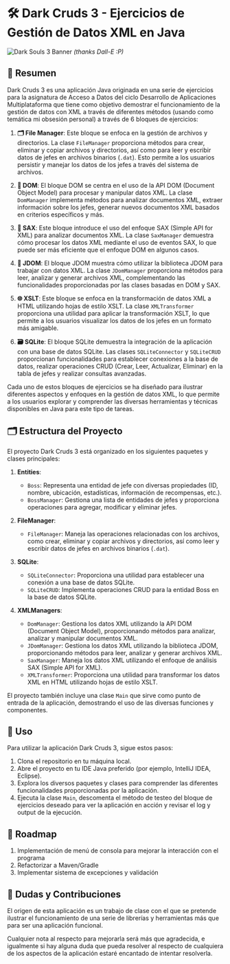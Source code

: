 # 🛠️ Dark Cruds 3 - Ejercicios de Gestión de Datos XML en Java

![Dark Souls 3 Banner](resources/DALL·E%202024-11-29%2017.42.05.webp)
_(thanks Dall-E :P)_

## 📜 Resumen

Dark Cruds 3 es una aplicación Java originada en una serie de ejercicios para la asignatura de Acceso a Datos del ciclo Desarrollo de Aplicaciones Multiplataforma que tiene como objetivo demostrar el funcionamiento de la gestión de datos con XML a través de diferentes métodos (usando como temática mi obsesión personal) a través de 6 bloques de ejercicios:

1. **🗂️ File Manager**: Este bloque se enfoca en la gestión de archivos y directorios. La clase `FileManager` proporciona métodos para crear, eliminar y copiar archivos y directorios, así como para leer y escribir datos de jefes en archivos binarios (`.dat`). Esto permite a los usuarios persistir y manejar los datos de los jefes a través del sistema de archivos.

2. **🌳 DOM**: El bloque DOM se centra en el uso de la API DOM (Document Object Model) para procesar y manipular datos XML. La clase `DomManager` implementa métodos para analizar documentos XML, extraer información sobre los jefes, generar nuevos documentos XML basados en criterios específicos y más.

3. **📜 SAX**: Este bloque introduce el uso del enfoque SAX (Simple API for XML) para analizar documentos XML. La clase `SaxManager` demuestra cómo procesar los datos XML mediante el uso de eventos SAX, lo que puede ser más eficiente que el enfoque DOM en algunos casos.

4. **🤖 JDOM**: El bloque JDOM muestra cómo utilizar la biblioteca JDOM para trabajar con datos XML. La clase `JDomManager` proporciona métodos para leer, analizar y generar archivos XML, complementando las funcionalidades proporcionadas por las clases basadas en DOM y SAX.

5. **🌐 XSLT**: Este bloque se enfoca en la transformación de datos XML a HTML utilizando hojas de estilo XSLT. La clase `XMLTransformer` proporciona una utilidad para aplicar la transformación XSLT, lo que permite a los usuarios visualizar los datos de los jefes en un formato más amigable.

6. **🗃️ SQLite**: El bloque SQLite demuestra la integración de la aplicación con una base de datos SQLite. Las clases `SQLiteConnector` y `SQLiteCRUD` proporcionan funcionalidades para establecer conexiones a la base de datos, realizar operaciones CRUD (Crear, Leer, Actualizar, Eliminar) en la tabla de jefes y realizar consultas avanzadas.

Cada uno de estos bloques de ejercicios se ha diseñado para ilustrar diferentes aspectos y enfoques en la gestión de datos XML, lo que permite a los usuarios explorar y comprender las diversas herramientas y técnicas disponibles en Java para este tipo de tareas.

## 🗂️ Estructura del Proyecto

El proyecto Dark Cruds 3 está organizado en los siguientes paquetes y clases principales:

1. **Entities**:
   - `Boss`: Representa una entidad de jefe con diversas propiedades (ID, nombre, ubicación, estadísticas, información de recompensas, etc.).
   - `BossManager`: Gestiona una lista de entidades de jefes y proporciona operaciones para agregar, modificar y eliminar jefes.

2. **FileManager**:
   - `FileManager`: Maneja las operaciones relacionadas con los archivos, como crear, eliminar y copiar archivos y directorios, así como leer y escribir datos de jefes en archivos binarios (`.dat`).

3. **SQLite**:
   - `SQLiteConnector`: Proporciona una utilidad para establecer una conexión a una base de datos SQLite.
   - `SQLiteCRUD`: Implementa operaciones CRUD para la entidad Boss en la base de datos SQLite.

4. **XMLManagers**:
   - `DomManager`: Gestiona los datos XML utilizando la API DOM (Document Object Model), proporcionando métodos para analizar, analizar y manipular documentos XML.
   - `JDomManager`: Gestiona los datos XML utilizando la biblioteca JDOM, proporcionando métodos para leer, analizar y generar archivos XML.
   - `SaxManager`: Maneja los datos XML utilizando el enfoque de análisis SAX (Simple API for XML).
   - `XMLTransformer`: Proporciona una utilidad para transformar los datos XML en HTML utilizando hojas de estilo XSLT.

El proyecto también incluye una clase `Main` que sirve como punto de entrada de la aplicación, demostrando el uso de las diversas funciones y componentes.

## 🚀 Uso

Para utilizar la aplicación Dark Cruds 3, sigue estos pasos:

1. Clona el repositorio en tu máquina local.
2. Abre el proyecto en tu IDE Java preferido (por ejemplo, IntelliJ IDEA, Eclipse).
3. Explora los diversos paquetes y clases para comprender las diferentes funcionalidades proporcionadas por la aplicación.
4. Ejecuta la clase `Main`, descomenta el método de testeo del bloque de ejercicios deseado para ver la aplicación en acción y revisar el log y output de la ejecución.

## 👀 Roadmap
1. Implementación de menú de consola para mejorar la interacción con el programa
2. Refactorizar a Maven/Gradle
3. Implementar sistema de excepciones y validación

## 🤔 Dudas y Contribuciones

El origen de esta aplicación es un trabajo de clase con el que se pretende ilustrar el funcionamiento de una serie de librerías y herramientas más que para ser una aplicación funcional.

Cualquier nota al respecto para mejorarla será más que agradecida, e igualmente si hay alguna duda que pueda resolver al respecto de cualquiera de los aspectos de la aplicación estaré encantado de intentar resolverla.